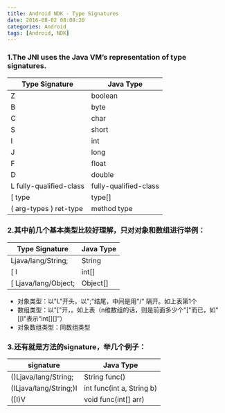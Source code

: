 ```yaml
---
title: Android NDK - Type Signatures
date: 2016-08-02 08:08:20
categories: Android
tags: [Android, NDK]
---
```

### 1.The JNI uses the Java VM’s representation of type signatures.

<!--more-->

| Type Signature     | Java Type     |
| ---------- | ------------------ |
| Z  | boolean |
| B  | byte |
| C  | char |
| S  | short | 
| I  | int |
| J  | long |
| F  | float |
| D  | double |
| L fully-qualified-class  |   fully-qualified-class |
| [ type | type[] |
| ( arg-types ) ret-type | method type |

### 2.其中前几个基本类型比较好理解，只对对象和数组进行举例：

| Type Signature   | Java Type   |
| ------ | ----------- |
| Ljava/lang/String; | String |
| [ I | int[] |
| [ Ljava/lang/Object; | Object[] |


 * 对象类型：以"L"开头，以";"结尾，中间是用"/" 隔开。如上表第1个
 * 数组类型：以"["开，。如上表（n维数组的话，则是前面多少个"["而已，如"[[I"表示“int[][]”）
 * 对象数组类型：同数组类型
 
 
### 3.还有就是方法的signature，举几个例子：
 
 | signature  | Java Type   |
 | ------ | -------------- |
 | ()Ljava/lang/String; | String func() |
 | (ILjava/lang/String;)I | int func(int a, String b) |
 | ([I)V | void func(int[] arr) |